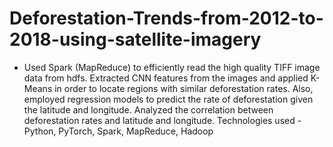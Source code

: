 # Deforestation-Trends-from-2012-to-2018-using-satellite-imagery


<ul>
  <li>Used Spark (MapReduce) to efficiently read the high quality TIFF image data from hdfs. 
Extracted CNN features from the images and applied K-Means in order to locate regions with similar deforestation rates. 
Also, employed regression models to predict the rate of deforestation given the latitude and longitude. 
Analyzed the correlation between deforestation rates and latitude and longitude.
Technologies used - Python, PyTorch, Spark, MapReduce, Hadoop
  </li>
</ul>
